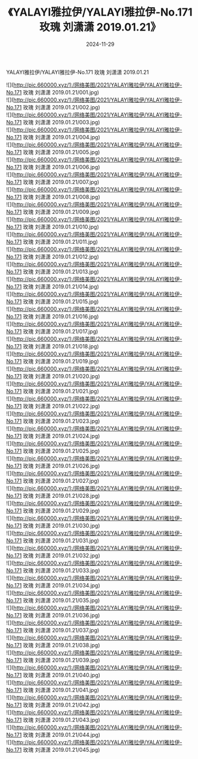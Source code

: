 ﻿---
layout: post
title:  《YALAYI雅拉伊/YALAYI雅拉伊-No.171 玫瑰 刘潇潇 2019.01.21》
date:   2024-11-29
img: http://pic.660000.xyz/1:/网络美图/2021/YALAYI雅拉伊/YALAYI雅拉伊-No.171 玫瑰 刘潇潇 2019.01.21/000.jpg
categories: [美女, 清纯, 唯美]
---

YALAYI雅拉伊/YALAYI雅拉伊-No.171 玫瑰 刘潇潇 2019.01.21

 ![](http://pic.660000.xyz/1:/网络美图/2021/YALAYI雅拉伊/YALAYI雅拉伊-No.171 玫瑰 刘潇潇 2019.01.21/001.jpg) <br>![](http://pic.660000.xyz/1:/网络美图/2021/YALAYI雅拉伊/YALAYI雅拉伊-No.171 玫瑰 刘潇潇 2019.01.21/002.jpg) <br>![](http://pic.660000.xyz/1:/网络美图/2021/YALAYI雅拉伊/YALAYI雅拉伊-No.171 玫瑰 刘潇潇 2019.01.21/003.jpg) <br>![](http://pic.660000.xyz/1:/网络美图/2021/YALAYI雅拉伊/YALAYI雅拉伊-No.171 玫瑰 刘潇潇 2019.01.21/004.jpg) <br>![](http://pic.660000.xyz/1:/网络美图/2021/YALAYI雅拉伊/YALAYI雅拉伊-No.171 玫瑰 刘潇潇 2019.01.21/005.jpg) <br>![](http://pic.660000.xyz/1:/网络美图/2021/YALAYI雅拉伊/YALAYI雅拉伊-No.171 玫瑰 刘潇潇 2019.01.21/006.jpg) <br>![](http://pic.660000.xyz/1:/网络美图/2021/YALAYI雅拉伊/YALAYI雅拉伊-No.171 玫瑰 刘潇潇 2019.01.21/007.jpg) <br>![](http://pic.660000.xyz/1:/网络美图/2021/YALAYI雅拉伊/YALAYI雅拉伊-No.171 玫瑰 刘潇潇 2019.01.21/008.jpg) <br>![](http://pic.660000.xyz/1:/网络美图/2021/YALAYI雅拉伊/YALAYI雅拉伊-No.171 玫瑰 刘潇潇 2019.01.21/009.jpg) <br>![](http://pic.660000.xyz/1:/网络美图/2021/YALAYI雅拉伊/YALAYI雅拉伊-No.171 玫瑰 刘潇潇 2019.01.21/010.jpg) <br>![](http://pic.660000.xyz/1:/网络美图/2021/YALAYI雅拉伊/YALAYI雅拉伊-No.171 玫瑰 刘潇潇 2019.01.21/011.jpg) <br>![](http://pic.660000.xyz/1:/网络美图/2021/YALAYI雅拉伊/YALAYI雅拉伊-No.171 玫瑰 刘潇潇 2019.01.21/012.jpg) <br>![](http://pic.660000.xyz/1:/网络美图/2021/YALAYI雅拉伊/YALAYI雅拉伊-No.171 玫瑰 刘潇潇 2019.01.21/013.jpg) <br>![](http://pic.660000.xyz/1:/网络美图/2021/YALAYI雅拉伊/YALAYI雅拉伊-No.171 玫瑰 刘潇潇 2019.01.21/014.jpg) <br>![](http://pic.660000.xyz/1:/网络美图/2021/YALAYI雅拉伊/YALAYI雅拉伊-No.171 玫瑰 刘潇潇 2019.01.21/015.jpg) <br>![](http://pic.660000.xyz/1:/网络美图/2021/YALAYI雅拉伊/YALAYI雅拉伊-No.171 玫瑰 刘潇潇 2019.01.21/016.jpg) <br>![](http://pic.660000.xyz/1:/网络美图/2021/YALAYI雅拉伊/YALAYI雅拉伊-No.171 玫瑰 刘潇潇 2019.01.21/017.jpg) <br>![](http://pic.660000.xyz/1:/网络美图/2021/YALAYI雅拉伊/YALAYI雅拉伊-No.171 玫瑰 刘潇潇 2019.01.21/018.jpg) <br>![](http://pic.660000.xyz/1:/网络美图/2021/YALAYI雅拉伊/YALAYI雅拉伊-No.171 玫瑰 刘潇潇 2019.01.21/019.jpg) <br>![](http://pic.660000.xyz/1:/网络美图/2021/YALAYI雅拉伊/YALAYI雅拉伊-No.171 玫瑰 刘潇潇 2019.01.21/020.jpg) <br>![](http://pic.660000.xyz/1:/网络美图/2021/YALAYI雅拉伊/YALAYI雅拉伊-No.171 玫瑰 刘潇潇 2019.01.21/021.jpg) <br>![](http://pic.660000.xyz/1:/网络美图/2021/YALAYI雅拉伊/YALAYI雅拉伊-No.171 玫瑰 刘潇潇 2019.01.21/022.jpg) <br>![](http://pic.660000.xyz/1:/网络美图/2021/YALAYI雅拉伊/YALAYI雅拉伊-No.171 玫瑰 刘潇潇 2019.01.21/023.jpg) <br>![](http://pic.660000.xyz/1:/网络美图/2021/YALAYI雅拉伊/YALAYI雅拉伊-No.171 玫瑰 刘潇潇 2019.01.21/024.jpg) <br>![](http://pic.660000.xyz/1:/网络美图/2021/YALAYI雅拉伊/YALAYI雅拉伊-No.171 玫瑰 刘潇潇 2019.01.21/025.jpg) <br>![](http://pic.660000.xyz/1:/网络美图/2021/YALAYI雅拉伊/YALAYI雅拉伊-No.171 玫瑰 刘潇潇 2019.01.21/026.jpg) <br>![](http://pic.660000.xyz/1:/网络美图/2021/YALAYI雅拉伊/YALAYI雅拉伊-No.171 玫瑰 刘潇潇 2019.01.21/027.jpg) <br>![](http://pic.660000.xyz/1:/网络美图/2021/YALAYI雅拉伊/YALAYI雅拉伊-No.171 玫瑰 刘潇潇 2019.01.21/028.jpg) <br>![](http://pic.660000.xyz/1:/网络美图/2021/YALAYI雅拉伊/YALAYI雅拉伊-No.171 玫瑰 刘潇潇 2019.01.21/029.jpg) <br>![](http://pic.660000.xyz/1:/网络美图/2021/YALAYI雅拉伊/YALAYI雅拉伊-No.171 玫瑰 刘潇潇 2019.01.21/030.jpg) <br>![](http://pic.660000.xyz/1:/网络美图/2021/YALAYI雅拉伊/YALAYI雅拉伊-No.171 玫瑰 刘潇潇 2019.01.21/031.jpg) <br>![](http://pic.660000.xyz/1:/网络美图/2021/YALAYI雅拉伊/YALAYI雅拉伊-No.171 玫瑰 刘潇潇 2019.01.21/032.jpg) <br>![](http://pic.660000.xyz/1:/网络美图/2021/YALAYI雅拉伊/YALAYI雅拉伊-No.171 玫瑰 刘潇潇 2019.01.21/033.jpg) <br>![](http://pic.660000.xyz/1:/网络美图/2021/YALAYI雅拉伊/YALAYI雅拉伊-No.171 玫瑰 刘潇潇 2019.01.21/034.jpg) <br>![](http://pic.660000.xyz/1:/网络美图/2021/YALAYI雅拉伊/YALAYI雅拉伊-No.171 玫瑰 刘潇潇 2019.01.21/035.jpg) <br>![](http://pic.660000.xyz/1:/网络美图/2021/YALAYI雅拉伊/YALAYI雅拉伊-No.171 玫瑰 刘潇潇 2019.01.21/036.jpg) <br>![](http://pic.660000.xyz/1:/网络美图/2021/YALAYI雅拉伊/YALAYI雅拉伊-No.171 玫瑰 刘潇潇 2019.01.21/037.jpg) <br>![](http://pic.660000.xyz/1:/网络美图/2021/YALAYI雅拉伊/YALAYI雅拉伊-No.171 玫瑰 刘潇潇 2019.01.21/038.jpg) <br>![](http://pic.660000.xyz/1:/网络美图/2021/YALAYI雅拉伊/YALAYI雅拉伊-No.171 玫瑰 刘潇潇 2019.01.21/039.jpg) <br>![](http://pic.660000.xyz/1:/网络美图/2021/YALAYI雅拉伊/YALAYI雅拉伊-No.171 玫瑰 刘潇潇 2019.01.21/040.jpg) <br>![](http://pic.660000.xyz/1:/网络美图/2021/YALAYI雅拉伊/YALAYI雅拉伊-No.171 玫瑰 刘潇潇 2019.01.21/041.jpg) <br>![](http://pic.660000.xyz/1:/网络美图/2021/YALAYI雅拉伊/YALAYI雅拉伊-No.171 玫瑰 刘潇潇 2019.01.21/042.jpg) <br>![](http://pic.660000.xyz/1:/网络美图/2021/YALAYI雅拉伊/YALAYI雅拉伊-No.171 玫瑰 刘潇潇 2019.01.21/043.jpg) <br>![](http://pic.660000.xyz/1:/网络美图/2021/YALAYI雅拉伊/YALAYI雅拉伊-No.171 玫瑰 刘潇潇 2019.01.21/044.jpg) <br>![](http://pic.660000.xyz/1:/网络美图/2021/YALAYI雅拉伊/YALAYI雅拉伊-No.171 玫瑰 刘潇潇 2019.01.21/045.jpg) <br>